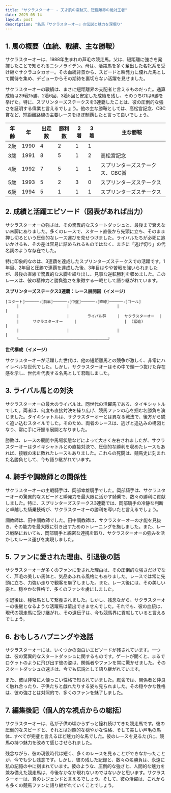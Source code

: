 ```yaml
---
title: "サクラスターオー - 天才肌の韋駄天、短距離界の絶対王者"
date: 2025-05-14
layout: post
description: "名馬『サクラスターオー』の伝説と魅力を深堀り"
---
```


## 1. 馬の概要（血統、戦績、主な勝鞍）

サクラスターオーは、1988年生まれの芦毛の競走馬。父は、短距離に強さを発揮したことで知られるニシノライデン。母は、活躍馬を多く輩出した名牝系を受け継ぐサクラユタカオー。その血統背景から、スピードと瞬発力に優れた馬として期待を集め、デビューからその期待を裏切らない活躍を見せました。

サクラスターオーの戦績は、まさに短距離界の支配者と言えるものだった。通算成績は29戦15勝、2着6回、3着5回と安定した成績を残し、そのうちG1は6勝を挙げた。特に、スプリンターズステークスを3連覇したことは、彼の圧倒的な強さを証明する偉業と言えるでしょう。他の主な勝鞍としては、高松宮記念、CBC賞など、短距離路線の主要レースをほぼ制覇したと言って良いでしょう。

| 年齢 | 年 | 出走数 | 勝利数 | 2着 | 3着 | 主な勝鞍 |
|---|---|---|---|---|---|---|
| 2歳 | 1990 | 4 | 2 | 1 | 1 |  |
| 3歳 | 1991 | 8 | 5 | 1 | 2 | 高松宮記念 |
| 4歳 | 1992 | 7 | 5 | 1 | 1 | スプリンターズステークス、CBC賞 |
| 5歳 | 1993 | 5 | 2 | 3 | 0 | スプリンターズステークス |
| 6歳 | 1994 | 5 | 1 | 1 | 1 | スプリンターズステークス |


## 2. 成績と活躍エピソード（図表があれば出力）

サクラスターオーの強さは、その驚異的なスタートダッシュと、最後まで衰えない末脚にありました。多くのレースで、スタート直後から先頭に立ち、そのまま押し切るという圧倒的なレース運びを見せつけました。ライバルたちが必死に追いかけるも、その差は容易に詰められるものではなく、まさに「逃げ切り」の代名詞のような存在でした。

特に印象的なのは、3連覇を達成したスプリンターズステークスでの活躍です。1年目、2年目と圧勝で連覇を達成した後、3年目はやや苦戦を強いられましたが、最後の直線で驚異的な末脚を繰り出し、見事な逆転勝利を収めました。このレースは、彼の精神力と勝負強さを象徴する一戦として語り継がれています。

**スプリンターズステークス3連覇：レース展開図（イメージ）**

```
[スタート]──────→[前半]──────→[中盤]──────→[直線]──────→[ゴール]
     |                     |                     |                     |
     |                     |        ライバル群     |  サクラスターオー  |
     |      サクラスターオー     |                     |  (猛追)            |
     |                     |                     |                     |
     └───────────────────────────────────────┘
```

**世代構成（イメージ）**

サクラスターオーが活躍した世代は、他の短距離馬との競争が激しく、非常にハイレベルな世代でした。しかし、サクラスターオーはその中で頭一つ抜けた存在感を示し、世代を代表する名馬として君臨しました。


## 3. ライバル馬との対決

サクラスターオーの最大のライバルは、同世代の活躍馬である、タイキシャトルでした。両者は、何度も直接対決を繰り広げ、競馬ファンの心を掴む名勝負を演じました。タイキシャトルは、サクラスターオーとは異なる戦法で、後方から鋭く追い込むスタイルでした。そのため、両者のレースは、逃げと追込みの構図となり、常に手に汗握る展開となりました。

勝敗は、レースの展開や馬場状態などによって大きく左右されましたが、サクラスターオーはタイキシャトルとの直接対決で、圧倒的な勝利を収めたレースもあれば、接戦の末に敗れたレースもありました。これらの死闘は、競馬史に刻まれた名勝負として、今も語り継がれています。


## 4. 騎手や調教師との関係性

サクラスターオーの主戦騎手は、岡部幸雄騎手でした。岡部騎手は、サクラスターオーの驚異的なスピードと瞬発力を最大限に活かす騎乗で、数々の勝利に貢献しました。特に、スプリンターズステークス3連覇では、岡部騎手の冷静な判断と卓越した騎乗技術が、サクラスターオーの勝利を導いたと言えるでしょう。

調教師は、田中調教師でした。田中調教師は、サクラスターオーの才能を見抜き、その能力を最大限に引き出すためのトレーニングを施しました。また、レース戦略においても、岡部騎手と綿密な連携を取り、サクラスターオーの強みを活かしたレース運びを実現しました。


## 5. ファンに愛された理由、引退後の話

サクラスターオーが多くのファンに愛された理由は、その圧倒的な強さだけでなく、芦毛の美しい馬体と、気品あふれる風格にもありました。レースでは常に先頭に立ち、力強い走りで観客を魅了しました。また、レース後には、その美しい姿と、穏やかな性格で、多くのファンを虜にしました。

引退後は、種牡馬として繋養されました。しかし、残念ながら、サクラスターオーの後継となるような活躍馬は輩出できませんでした。それでも、彼の血統は、現代の競走馬に受け継がれ、その遺伝子は、今も競馬界に貢献していると言えるでしょう。


## 6. おもしろハプニングや逸話

サクラスターオーには、いくつかの面白いエピソードが残されています。一つは、彼の驚異的なスタートダッシュに関するものです。ゲートが開くと、まるでロケットのように飛び出す彼の姿は、関係者やファンを常に驚かせました。そのスタートダッシュの速さは、今でも伝説として語り継がれています。

また、彼は非常に人懐っこい性格で知られていました。厩舎では、関係者と仲良く触れ合ったり、子供たちと戯れたりする姿も見られました。その穏やかな性格は、彼の強さとは対照的で、多くのファンを魅了しました。


## 7. 編集後記（個人的な視点からの総括）

サクラスターオーは、私が子供の頃からずっと憧れ続けてきた競走馬です。彼の圧倒的なスピードと、それとは対照的な穏やかな性格、そして美しい芦毛の馬体…すべてが完璧と言えるほど魅力的な馬でした。彼のレースを見るたびに、競馬の持つ魅力を改めて感じさせられました。

残念ながら、彼の現役時代は短く、多くのレースを見ることができなかったことが、今でも少し残念です。しかし、彼の残した記録と、数々の名勝負は、永遠に私の記憶の中に刻まれています。彼のような、圧倒的な強さと、人間的な魅力を兼ね備えた競走馬は、今後なかなか現れないのではないかと思います。サクラスターオーは、真のレジェンドと言えるでしょう。そして、彼の活躍は、これからも多くの競馬ファンに語り継がれていくことでしょう。
